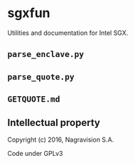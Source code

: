 # sgxfun

Utilities and documentation for Intel SGX.

## `parse_enclave.py`

## `parse_quote.py`

## `GETQUOTE.md`

## Intellectual property

Copyright (c) 2016, Nagravision S.A.

Code under GPLv3


